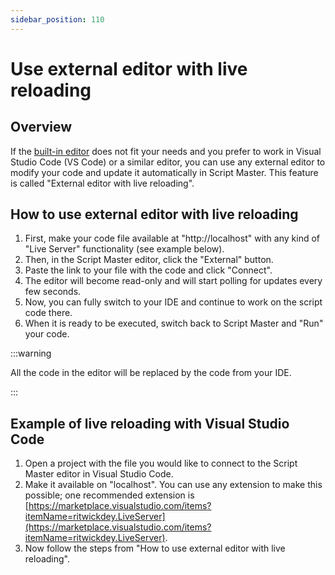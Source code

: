 ```yaml
---
sidebar_position: 110
---
```


# Use external editor with live reloading

## Overview

If the [built-in editor](./editor.md) does not fit your needs and you prefer to work in Visual Studio Code (VS Code) or a similar editor, you can use any external editor to modify your code and update it automatically in Script Master. This feature is called "External editor with live reloading".


## How to use external editor with live reloading

1. First, make your code file available at "http://localhost" with any kind of "Live Server" functionality (see example below).
2. Then, in the Script Master editor, click the "External" button.
3. Paste the link to your file with the code and click "Connect".
4. The editor will become read-only and will start polling for updates every few seconds.
5. Now, you can fully switch to your IDE and continue to work on the script code there.
6. When it is ready to be executed, switch back to Script Master and "Run" your code.

:::warning

All the code in the editor will be replaced by the code from your IDE.

:::


## Example of live reloading with Visual Studio Code

1. Open a project with the file you would like to connect to the Script Master editor in Visual Studio Code.
2. Make it available on "localhost". You can use any extension to make this possible; one recommended extension is [https://marketplace.visualstudio.com/items?itemName=ritwickdey.LiveServer](https://marketplace.visualstudio.com/items?itemName=ritwickdey.LiveServer).
3. Now follow the steps from "How to use external editor with live reloading".
